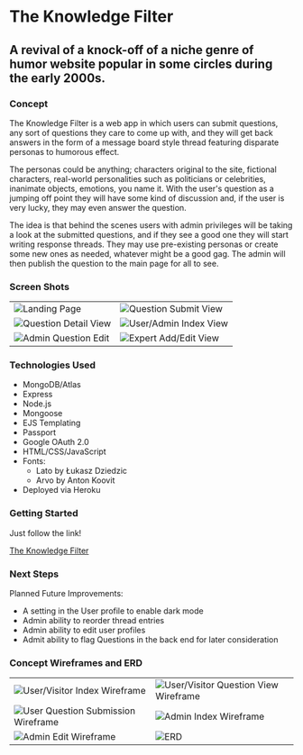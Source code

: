 # The Knowledge Filter

## A revival of a knock-off of a niche genre of humor website popular in some circles during the early 2000s.

### Concept

The Knowledge Filter is a web app in which users can submit questions, any sort of questions they care to come up with, and they will get back answers in the form of a message board style thread featuring disparate personas to humorous effect.

The personas could be anything; characters original to the site, fictional characters, real-world personalities such as politicians or celebrities, inanimate objects, emotions, you name it. With the user's question as a jumping off point they will have some kind of discussion and, if the user is very lucky, they may even answer the question.

The idea is that behind the scenes users with admin privileges will be taking a look at the submitted questions, and if they see a good one they will start writing response threads. They may use pre-existing personas or create some new ones as needed, whatever might be a good gag. The admin will then publish the question to the main page for all to see.

### Screen Shots

|      |      |
|------|:-----|
|![Landing Page](https://i.imgur.com/nTBOqQs.png)|![Question Submit View](https://i.imgur.com/BPyFmh3.png)|
|![Question Detail View](https://i.imgur.com/PC481Bl.png)|![User/Admin Index View](https://i.imgur.com/MlISUaQ.png)|
|![Admin Question Edit](https://i.imgur.com/wOiPcNa.png)|![Expert Add/Edit View](https://i.imgur.com/dDDVOzO.png)|


### Technologies Used

- MongoDB/Atlas
- Express
- Node.js
- Mongoose
- EJS Templating
- Passport
- Google OAuth 2.0
- HTML/CSS/JavaScript
- Fonts:
  - Lato by Łukasz Dziedzic
  - Arvo by Anton Koovit
- Deployed via Heroku

### Getting Started

Just follow the link!

[The Knowledge Filter](https://the-knowledge-filter.herokuapp.com/)

### Next Steps

Planned Future Improvements:

- A setting in the User profile to enable dark mode
- Admin ability to reorder thread entries
- Admin ability to edit user profiles
- Admit ability to flag Questions in the back end for later consideration


### Concept Wireframes and ERD

|     |     |
|-----|:----|
|![User/Visitor Index Wireframe](https://i.imgur.com/jo5tSdS.png)|![User/Visitor Question View Wireframe](https://i.imgur.com/HF4ezai.png)|
|![User Question Submission Wireframe](https://i.imgur.com/RGauGa6.png)|![Admin Index Wireframe](https://i.imgur.com/GFf3Gbw.png)|
|![Admin Edit Wireframe](https://i.imgur.com/NJVpKbX.png)|![ERD](https://i.imgur.com/qIbPn2o.png)|